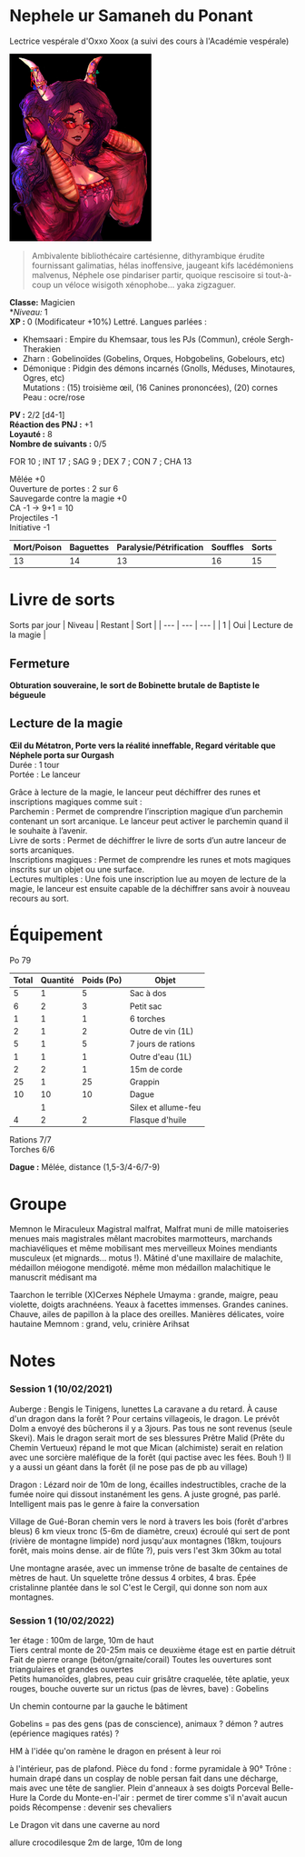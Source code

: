 # Nephele ur Samaneh du Ponant 
Lectrice vespérale d'Oxxo Xoox (a suivi des cours à l'Académie vespérale)

![Nephele](../_images/Nephele250.png)

> Ambivalente bibliothécaire cartésienne, dithyrambique érudite fournissant galimatias, hélas inoffensive, jaugeant kifs lacédémoniens malvenus, Néphele ose pindariser partir, quoique rescisoire si tout-à-coup un véloce wisigoth xénophobe... yaka zigzaguer.

**Classe:** Magicien  
**Niveau:* 1  
**XP :** 0 (Modificateur +10%)
Lettré. Langues parlées :
- Khemsaari : Empire du Khemsaar, tous les PJs (Commun), créole Sergh-Therakien
- Zharn : Gobelinoïdes (Gobelins, Orques, Hobgobelins, Gobelours, etc)
- Démonique : Pidgin des démons incarnés (Gnolls, Méduses, Minotaures, Ogres, etc)  
Mutations : (15) troisième œil, (16 Canines prononcées), (20) cornes  
Peau : ocre/rose

**PV :**  2/2 [d4-1]  
**Réaction des PNJ :** +1  
**Loyauté :** 8  
**Nombre de suivants :** 0/5  

FOR 10 ; INT 17 ; SAG 9 ; DEX 7 ; CON 7 ; CHA 13  

Mêlée +0  
Ouverture de portes : 2 sur 6  
Sauvegarde contre la magie +0  
CA 	-1 → 9+1 = 10  
Projectiles -1  
Initiative	-1

| Mort/Poison | Baguettes | Paralysie/Pétrification | Souffles | Sorts |
| --- | --- | --- | --- | --- |
| 13 | 14 | 13 | 16 | 15 |  


# Livre de sorts 
Sorts par jour 
| Niveau | Restant | Sort | 
| --- | --- |  --- | 
| 1 | Oui | Lecture de la magie |

## Fermeture
**Obturation souveraine, le sort de Bobinette brutale de Baptiste le bégueule**

## Lecture de la magie
**Œil du Métatron, Porte vers la réalité inneffable, Regard véritable que Néphele porta sur Ourgash**  
Durée : 1 tour  
Portée : Le lanceur  

Grâce à lecture de la magie, le lanceur peut déchiffrer des runes et inscriptions magiques comme suit :  
Parchemin : Permet de comprendre l’inscription magique d’un parchemin contenant un sort arcanique. Le lanceur peut activer le parchemin quand il le souhaite à l’avenir.  
Livre de sorts : Permet de déchiffrer le livre de sorts d’un autre lanceur de sorts arcaniques.  
Inscriptions magiques : Permet de comprendre les runes et mots magiques inscrits sur un objet ou une surface.  
Lectures multiples : Une fois une inscription lue au moyen de lecture de la magie, le lanceur est ensuite capable de la déchiffrer sans avoir à nouveau recours au sort.  

# Équipement

Po 79 

| Total | Quantité | Poids (Po) | Objet |
| --- | --- |  --- | --- |
| 5 | 1 | 5 | Sac à dos |
| 6 | 2 | 3 | Petit sac|
| 1 | 1 | 1 | 6 torches |
| 2 | 1 | 2 | Outre de vin (1L) |
| 5 | 1 | 5 | 7 jours de rations |
| 1 | 1 | 1 | Outre d'eau (1L) |
| 2 | 2 | 1 | 15m de corde |
| 25 | 1 | 25 | Grappin |
| 10 | 10 | 10 | Dague |
|  | 1 |   | Silex et allume-feu |
| 4 | 2 | 2 | Flasque d'huile |

Rations 7/7  
Torches 6/6  

**Dague :** Mêlée, distance (1,5-3/4-6/7-9) 



# Groupe


Memnon le Miraculeux Magistral malfrat, 
Malfrat muni de mille matoiseries menues mais magistrales mêlant macrobites marmotteurs, marchands machiavéliques et même mobilisant mes merveilleux Moines mendiants musculeux (et mignards... motus !).
Mâtiné d'une maxillaire de malachite, médaillon méiogone mendigoté.
même mon médaillon malachitique le manuscrit médisant ma 


Taarchon le terrible
(X)Cerxes
Néphele
Umayma : grande, maigre, peau violette, doigts arachnéens. Yeaux à facettes immenses. Grandes canines. Chauve, ailes de papillon à la place des oreilles. Manières délicates, voire hautaine
Memnom : grand, velu, crinière
Arihsat

# Notes 

### Session 1 (10/02/2021)

Auberge : Bengis le Tinigens, lunettes
La caravane a du retard. À cause d'un dragon dans la forêt ?
Pour certains villageois, le dragon. Le prévôt Dolm a envoyé des bûcherons il y a 3jours. Pas tous ne sont revenus (seule Skevi). Mais le dragon serait mort de ses blessures 
Prêtre Malid (Prête du Chemin Vertueux) répand le mot que Mican (alchimiste) serait en relation avec une sorcière maléfique de la forêt (qui pactise avec les fées. Bouh !)
Il y a aussi un géant dans la forêt (il ne pose pas de pb au village)

Dragon : Lézard noir de 10m de long, écailles indestructibles, crache de la fumée noire qui dissout instanément les gens. A juste grogné, pas parlé. Intelligent mais pas le genre à faire la conversation

Village de Gué-Boran 
chemin vers le nord à travers les bois (forêt d'arbres bleus) 6 km 
vieux tronc (5-6m de diamètre, creux) écroulé qui sert de pont (rivière de montagne limpide)
nord jusqu'aux montagnes (18km, toujours forêt, mais moins dense. air de flûte ?), puis vers l'est 3km
30km au total 

Une montagne arasée, avec un immense trône de basalte de centaines de mètres de haut. Un squelette trône dessus 
4 orbites, 4 bras. Épée cristalinne plantée dans le sol
C'est le Cergil, qui donne son nom aux montagnes. 




### Session 1 (10/02/2022)

1er étage : 100m de large, 10m de haut  
Tiers central monte de 20-25m mais ce deuxième étage est en partie détruit  
Fait de pierre orange (béton/grnaite/corail)
Toutes les ouvertures sont triangulaires et grandes ouvertes  
Petits humanoïdes, glabres, peau cuir grisâtre craquelée, tête aplatie,  yeux rouges, bouche ouverte sur un rictus (pas de lèvres, bave) : Gobelins  

Un chemin contourne par la gauche le bâtiment 

Gobelins = pas des gens (pas de conscience), animaux ? démon ? autres (epérience magiques ratés) ?

HM à l'idée qu'on ramène le dragon en présent à leur roi

à l'intérieur, pas de plafond. Pièce du fond : forme pyramidale à 90°
Trône : humain drapé dans un cosplay de noble persan fait dans une décharge, mais avec une tête de sanglier. Plein d'anneaux à ses doigts
Porceval Belle-Hure
la Corde du Monte-en-l'air : permet de tirer comme s'il n'avait aucun poids
Récompense : devenir ses chevaliers

Le Dragon vit dans une caverne au nord

allure crocodilesque 2m de large, 10m de long
